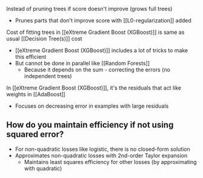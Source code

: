 Instead of pruning trees if score doesn't improve (grows full trees)
- Prunes parts that don't improve score with [[L0-regularization]] added

Cost of fitting trees in [[eXtreme Gradient Boost (XGBoost)]] is same as usual [[Decision Tree(s)]] cost
- [[eXtreme Gradient Boost (XGBoost)]] includes a lot of tricks to make this efficient
- But cannot be done in parallel like [[Random Forests]]
	- Because it depends on the sum - correcting the errors (no independent trees)

In [[eXtreme Gradient Boost (XGBoost)]], it's the residuals that act like weights in [[AdaBoost]]
- Focuses on decreasing error in examples with large residuals

## How do you maintain efficiency if not using squared error?
- For non-quadratic losses like logistic, there is no closed-form solution
- Approximates non-quadratic losses with 2nd-order Taylor expansion
	- Maintains least squares efficiency for other losses (by approximating with quadratic)